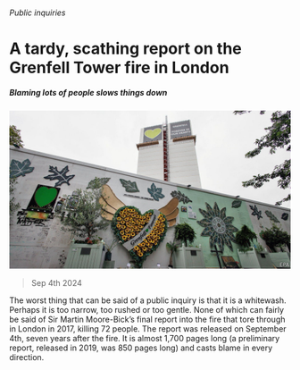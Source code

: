 ###### Public inquiries

# A tardy, scathing report on the Grenfell Tower fire in London 

##### Blaming lots of people slows things down 

![image](images/20240907_BRP504.jpg) 

> Sep 4th 2024 

The worst thing that can be said of a public inquiry is that it is a whitewash. Perhaps it is too narrow, too rushed or too gentle. None of which can fairly be said of Sir Martin Moore-Bick’s final report into the fire that tore through  in London in 2017, killing 72 people. The report was released on September 4th, seven years after the fire. It is almost 1,700 pages long (a preliminary report, released in 2019, was 850 pages long) and casts blame in every direction. 

